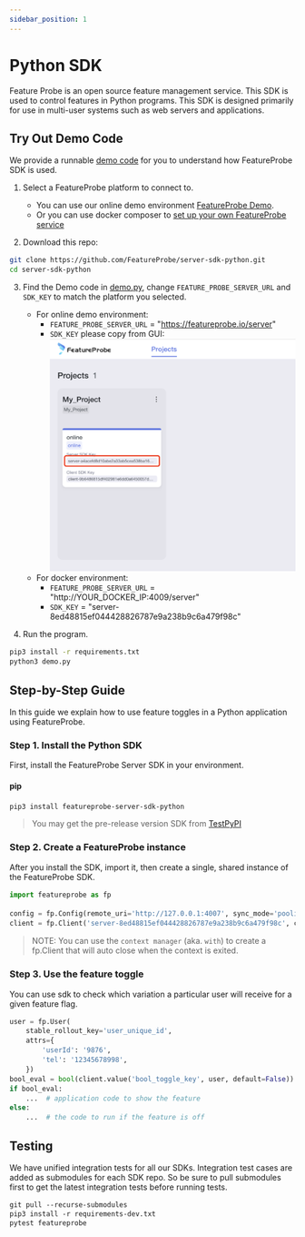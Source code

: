 ```yaml
---
sidebar_position: 1
---
```


# Python SDK

Feature Probe is an open source feature management service. This SDK is used to control features in Python programs.
This SDK is designed primarily for use in multi-user systems such as web servers and applications.

## Try Out Demo Code

We provide a runnable [demo code](https://github.com/FeatureProbe/server-sdk-python/blob/main/demo.py) for you to understand how FeatureProbe SDK is used.

1. Select a FeatureProbe platform to connect to.
    * You can use our online demo environment [FeatureProbe Demo](https://featureprobe.io/login).
    * Or you can use docker composer to [set up your own FeatureProbe service](https://github.com/FeatureProbe/FeatureProbe#1-starting-featureprobe-service-with-docker-compose)

2. Download this repo:

```bash
git clone https://github.com/FeatureProbe/server-sdk-python.git
cd server-sdk-python
```

3. Find the Demo code in [demo.py](https://github.com/FeatureProbe/server-sdk-python/blob/main/demo.py), change `FEATURE_PROBE_SERVER_URL` and
   `SDK_KEY` to match the platform you selected.
    * For online demo environment:
        * `FEATURE_PROBE_SERVER_URL` = "https://featureprobe.io/server"
        * `SDK_KEY` please copy from GUI:
          ![server_sdk_key snapshot](../../../pictures/server_sdk_key_en.png)
    * For docker environment:
        * `FEATURE_PROBE_SERVER_URL` = "http://YOUR_DOCKER_IP:4009/server"
        * `SDK_KEY` = "server-8ed48815ef044428826787e9a238b9c6a479f98c"

4. Run the program.
```bash
pip3 install -r requirements.txt
python3 demo.py
```

## Step-by-Step Guide

In this guide we explain how to use feature toggles in a Python application using FeatureProbe.

### Step 1. Install the Python SDK

First, install the FeatureProbe Server SDK in your environment.

#### pip

```bash
pip3 install featureprobe-server-sdk-python
```

> You may get the pre-release version SDK from [TestPyPI](https://test.pypi.org/project/featureprobe-server-sdk-python/)

<!-- WIP
#### conda

Will be supported later.

```bash
conda install featureprobe-server-sdk-python
```
-->

### Step 2. Create a FeatureProbe instance

After you install the SDK, import it, then create a single, shared instance of the FeatureProbe SDK.

```python
import featureprobe as fp

config = fp.Config(remote_uri='http://127.0.0.1:4007', sync_mode='pooling', refresh_interval=3)
client = fp.Client('server-8ed48815ef044428826787e9a238b9c6a479f98c', config)
```

> NOTE: You can use the `context manager` (aka. `with`) to create a fp.Client that will auto close when the context is exited.

### Step 3. Use the feature toggle

You can use sdk to check which variation a particular user will receive for a given feature flag.

```python
user = fp.User(
    stable_rollout_key='user_unique_id',
    attrs={
        'userId': '9876',
        'tel': '12345678998',
    })
bool_eval = bool(client.value('bool_toggle_key', user, default=False))
if bool_eval:
    ...  # application code to show the feature
else:
    ...  # the code to run if the feature is off
```

## Testing

We have unified integration tests for all our SDKs. Integration test cases are added as submodules for each SDK repo. So
be sure to pull submodules first to get the latest integration tests before running tests.

```shell
git pull --recurse-submodules
pip3 install -r requirements-dev.txt
pytest featureprobe
```
